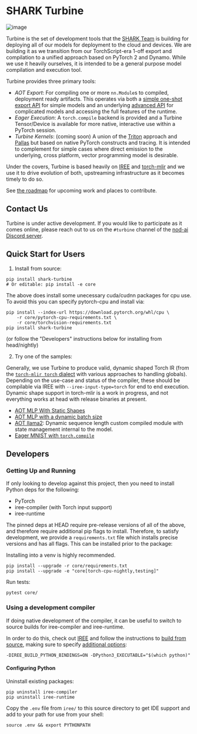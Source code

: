 # SHARK Turbine
![image](https://netl.doe.gov/sites/default/files/2020-11/Turbine-8412270026_83cfc8ee8f_c.jpg)

Turbine is the set of development tools that the [SHARK Team](https://github.com/nod-ai/SHARK)
is building for deploying all of our models for deployment to the cloud and devices. We
are building it as we transition from our TorchScript-era 1-off export and compilation 
to a unified approach based on PyTorch 2 and Dynamo. While we use it heavily ourselves, it 
is intended to be a general purpose model compilation and execution tool.

Turbine provides three primary tools:

* *AOT Export*: For compiling one or more `nn.Module`s to compiled, deployment
  ready artifacts. This operates via both a [simple one-shot export API](https://github.com/nod-ai/SHARK-Turbine/blob/main/python/shark_turbine/aot/exporter.py)
  for simple models and an underlying [advanced API](https://github.com/nod-ai/SHARK-Turbine/blob/main/python/shark_turbine/aot/compiled_module.py) for complicated models
  and accessing the full features of the runtime.
* *Eager Execution*: A `torch.compile` backend is provided and a Turbine Tensor/Device
  is available for more native, interactive use within a PyTorch session.
* *Turbine Kernels*: (coming soon) A union of the [Triton](https://github.com/openai/triton) approach and
  [Pallas](https://jax.readthedocs.io/en/latest/pallas/index.html) but based on
  native PyTorch constructs and tracing. It is intended to complement for simple
  cases where direct emission to the underlying, cross platform, vector programming model
  is desirable.

Under the covers, Turbine is based heavily on [IREE](https://github.com/openxla/iree) and
[torch-mlir](https://github.com/llvm/torch-mlir) and we use it to drive evolution
of both, upstreaming infrastructure as it becomes timely to do so.

See [the roadmap](docs/roadmap.md) for upcoming work and places to contribute.

## Contact Us

Turbine is under active development. If you would like to participate as it comes online,
please reach out to us on the `#turbine` channel of the 
[nod-ai Discord server](https://discord.gg/QMmR6f8rGb).

## Quick Start for Users

1. Install from source:

```
pip install shark-turbine
# Or editable: pip install -e core
```

The above does install some unecessary cuda/cudnn packages for cpu use. To avoid this you
can specify pytorch-cpu and install via:
```
pip install --index-url https://download.pytorch.org/whl/cpu \
    -r core/pytorch-cpu-requirements.txt \
    -r core/torchvision-requirements.txt
pip install shark-turbine
```

(or follow the "Developers" instructions below for installing from head/nightly)

2. Try one of the samples:

Generally, we use Turbine to produce valid, dynamic shaped Torch IR (from the 
[`torch-mlir torch` dialect](https://github.com/llvm/torch-mlir/tree/main/include/torch-mlir/Dialect/Torch/IR)
with various approaches to handling globals). Depending on the use-case and status of the
compiler, these should be compilable via IREE with `--iree-input-type=torch` for
end to end execution. Dynamic shape support in torch-mlir is a work in progress,
and not everything works at head with release binaries at present.

  * [AOT MLP With Static Shapes](https://github.com/nod-ai/SHARK-Turbine/blob/main/examples/aot_mlp/mlp_export_simple.py)
  * [AOT MLP with a dynamic batch size](https://github.com/nod-ai/SHARK-Turbine/blob/main/examples/aot_mlp/mlp_export_dynamic.py)
  * [AOT llama2](https://github.com/nod-ai/SHARK-Turbine/blob/main/core/examples/llama2_inference/llama2.ipynb):
    Dynamic sequence length custom compiled module with state management internal to the model.
  * [Eager MNIST with `torch.compile`](https://github.com/nod-ai/SHARK-Turbine/blob/main/examples/eager_mlp/mlp_eager_simple.py)

## Developers

### Getting Up and Running

If only looking to develop against this project, then you need to install Python
deps for the following:

* PyTorch
* iree-compiler (with Torch input support)
* iree-runtime

The pinned deps at HEAD require pre-release versions of all of the above, and
therefore require additional pip flags to install. Therefore, to satisfy
development, we provide a `requirements.txt` file which installs precise
versions and has all flags. This can be installed prior to the package:

Installing into a venv is highly recommended.

```
pip install --upgrade -r core/requirements.txt
pip install --upgrade -e "core[torch-cpu-nightly,testing]"
```

Run tests:

```
pytest core/
```

### Using a development compiler

If doing native development of the compiler, it can be useful to switch to
source builds for iree-compiler and iree-runtime.

In order to do this, check out [IREE](https://github.com/openxla/iree) and
follow the instructions to [build from source](https://openxla.github.io/iree/building-from-source/getting-started/#configuration-settings), making
sure to specify [additional options](https://openxla.github.io/iree/building-from-source/getting-started/#building-with-cmake):

```
-DIREE_BUILD_PYTHON_BINDINGS=ON -DPython3_EXECUTABLE="$(which python)"
```

#### Configuring Python

Uninstall existing packages:

```
pip uninstall iree-compiler
pip uninstall iree-runtime
```
Copy the `.env` file from `iree/` to this source directory to get IDE
support and add to your path for use from your shell:

```
source .env && export PYTHONPATH
```
